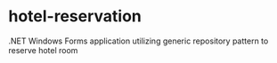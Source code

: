 # hotel-reservation
.NET Windows Forms application utilizing generic repository pattern to reserve hotel room
